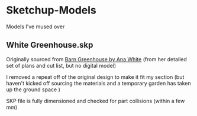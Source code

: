 # Sketchup-Models
Models I've mused over

## White Greenhouse.skp

Originally sourced from [Barn Greenhouse by Ana White](https://www.thespruce.com/free-greenhouse-plans-1357126) (from her detailed set of plans and cut list, but no digital model) 

I removed a repeat off of the original design to make it fit my section (but haven't kicked off sourcing the materials and a temporary garden has taken up the ground space ) 

SKP file is fully dimensioned and checked for part collisions (within a few mm)

